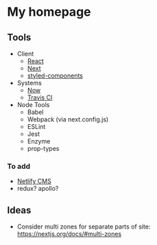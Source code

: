 # My homepage

## Tools

- Client
  - [React](https://reactjs.org/docs/)
  - [Next](https://nextjs.org/docs/)
  - [styled-components](https://www.styled-components.com/docs/)
- Systems
  - [Now](https://zeit.co/docs/v2/deployments/official-builders/next-js-now-next/)
  - [Travis CI](https://travis-ci.com/)
- Node Tools
  - Babel
  - Webpack (via next.config.js)
  - ESLint
  - Jest
  - Enzyme
  - prop-types

### To add

- [Netlify CMS](https://www.netlifycms.org/)
- redux? apollo?

## Ideas

- Consider multi zones for separate parts of site: https://nextjs.org/docs/#multi-zones
